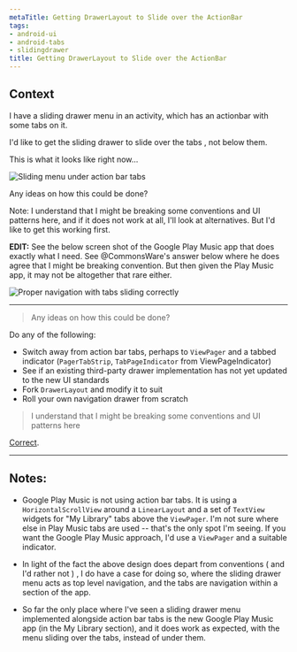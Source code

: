 ```yaml
---
metaTitle: Getting DrawerLayout to Slide over the ActionBar
tags:
- android-ui
- android-tabs
- slidingdrawer
title: Getting DrawerLayout to Slide over the ActionBar
---
```


## Context

I have a sliding drawer menu in an activity, which has an actionbar with some tabs on it. 


I'd like to get the sliding drawer to slide over the tabs , not below them. 


This is what it looks like right now...


![Sliding menu under action bar tabs](https://i.stack.imgur.com/WaUgql.png)


Any ideas on how this could be done?


Note: I understand that I might be breaking some conventions and UI patterns here, and if it does not work at all, I'll look at alternatives. But I'd like to get this working first.


**EDIT:** See the below screen shot of the Google Play Music app that does exactly what I need. See @CommonsWare's answer below where he does agree that I might be breaking convention. But then given the Play Music app, it may not be altogether that rare either. 


![Proper navigation with tabs sliding correctly](https://i.stack.imgur.com/i1e4Ul.png)



---


> 
> Any ideas on how this could be done?
> 
> 
> 


Do any of the following:


* Switch away from action bar tabs, perhaps to `ViewPager` and a tabbed indicator (`PagerTabStrip`, `TabPageIndicator` from ViewPageIndicator)
* See if an existing third-party drawer implementation has not yet updated to the new UI standards
* Fork `DrawerLayout` and modify it to suit
* Roll your own navigation drawer from scratch



> 
> I understand that I might be breaking some conventions and UI patterns here
> 
> 
> 


[Correct](http://developer.android.com/design/patterns/navigation-drawer.html).



---

## Notes:

- Google Play Music is not using action bar tabs. It is using a `HorizontalScrollView` around a `LinearLayout` and a set of `TextView` widgets for "My Library" tabs above the `ViewPager`. I'm not sure where else in Play Music tabs are used -- that's the only spot I'm seeing. If you want the Google Play Music approach, I'd use a `ViewPager` and a suitable indicator.


- In light of the fact the above design does depart from conventions ( and I'd rather not ) , I do have a case for doing so, where the sliding drawer menu acts as top level navigation, and the tabs are navigation within a section of the app.


- So far the only place where I've seen a sliding drawer menu implemented alongside action bar tabs is the new Google Play Music app (in the My Library section), and it does work as expected, with the menu sliding over the tabs, instead of under them.



